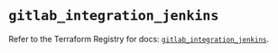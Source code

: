 # `gitlab_integration_jenkins`

Refer to the Terraform Registry for docs: [`gitlab_integration_jenkins`](https://registry.terraform.io/providers/gitlabhq/gitlab/18.5.0/docs/resources/integration_jenkins).
